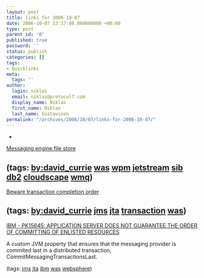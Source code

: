 ```yaml
---
layout: post
title: links for 2006-10-07
date: 2006-10-07 13:17:08.000000000 +00:00
type: post
parent_id: '0'
published: true
password: ''
status: publish
categories: []
tags:
- Quicklinks
meta:
  tags: ''
author:
  login: niklas
  email: niklas@protocol7.com
  display_name: Niklas
  first_name: Niklas
  last_name: Gustavsson
permalink: "/archives/2006/10/07/links-for-2006-10-07/"
---
```

- 
[Messaging engine file store](http://david.currie.name/archives/2006/10/06/messaging-engine-file-store/)

(tags: [by:david\_currie](http://del.icio.us/protocol7/by:david_currie) [was](http://del.icio.us/protocol7/was) [wpm](http://del.icio.us/protocol7/wpm) [jetstream](http://del.icio.us/protocol7/jetstream) [sib](http://del.icio.us/protocol7/sib) [db2](http://del.icio.us/protocol7/db2) [cloudscape](http://del.icio.us/protocol7/cloudscape) [wmq](http://del.icio.us/protocol7/wmq))
- 
[Beware transaction completion order](http://david.currie.name/archives/2006/09/28/beware-transaction-completion-order/)

(tags: [by:david\_currie](http://del.icio.us/protocol7/by:david_currie) [jms](http://del.icio.us/protocol7/jms) [jta](http://del.icio.us/protocol7/jta) [transaction](http://del.icio.us/protocol7/transaction) [was](http://del.icio.us/protocol7/was))
- 
[IBM - PK15645: APPLICATION SERVER DOES NOT GUARANTEE THE ORDER OF COMMITTING OF ENLISTED RESOURCES](http://www-1.ibm.com/support/docview.wss?rs=180&uid=swg1PK15645)

A custom JVM property that ensures that the messaging provider is commited last in a distributed transaction, CommitMessagingTransactionsLast.

(tags: [jms](http://del.icio.us/protocol7/jms) [jta](http://del.icio.us/protocol7/jta) [ibm](http://del.icio.us/protocol7/ibm) [was](http://del.icio.us/protocol7/was) [websphere](http://del.icio.us/protocol7/websphere))
